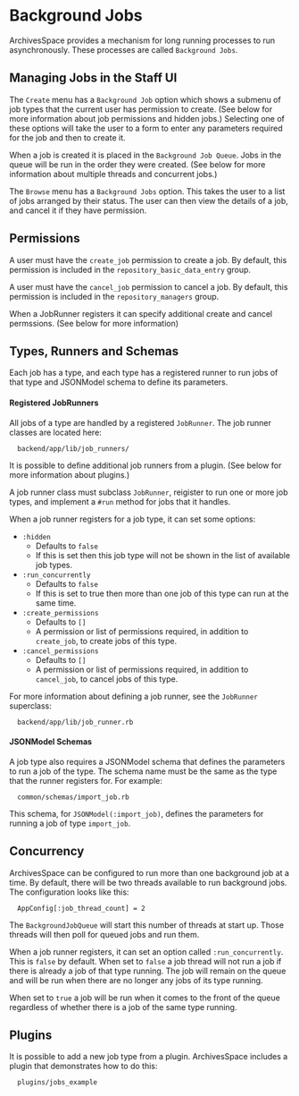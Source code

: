 Background Jobs
==============

ArchivesSpace provides a mechanism for long running processes to run asynchronously. These processes are called `Background Jobs`.

## Managing Jobs in the Staff UI

The `Create` menu has a `Background Job` option which shows a submenu of job types that the current user has permission to create. (See below for more information about job permissions and hidden jobs.) Selecting one of these options will take the user to a form to enter any parameters required for the job and then to create it.

When a job is created it is placed in the `Background Job Queue`. Jobs in the queue will be run in the order they were created. (See below for more information about multiple threads and concurrent jobs.)

The `Browse` menu has a `Background Jobs` option. This takes the user to a list of jobs arranged by their status. The user can then view the details of a job, and cancel it if they have permission.


## Permissions

A user must have the `create_job` permission to create a job. By default, this permission is included in the `repository_basic_data_entry` group.

A user must have the `cancel_job` permission to cancel a job. By default, this permission is included in the `repository_managers` group.

When a JobRunner registers it can specify additional create and cancel permssions. (See below for more information)


## Types, Runners and Schemas

Each job has a type, and each type has a registered runner to run jobs of that type and JSONModel schema to define its parameters.

#### Registered JobRunners

All jobs of a type are handled by a registered `JobRunner`. The job runner classes are located here:

      backend/app/lib/job_runners/

It is possible to define additional job runners from a plugin. (See below for more information about plugins.)

A job runner class must subclass `JobRunner`, reigister to run one or more job types, and implement a `#run` method for jobs that it handles.

When a job runner registers for a job type, it can set some options:

  * `:hidden`
      * Defaults to `false`
      * If this is set then this job type will not be shown in the list of available job types.
  * `:run_concurrently`
      * Defaults to `false`
      * If this is set to true then more than one job of this type can run at the same time.
  * `:create_permissions`
      * Defaults to `[]`
      * A permission or list of permissions required, in addition to `create_job`, to create jobs of this type.
  * `:cancel_permissions`
      * Defaults to `[]`
      * A permission or list of permissions required, in addition to `cancel_job`, to cancel jobs of this type.

For more information about defining a job runner, see the `JobRunner` superclass:

      backend/app/lib/job_runner.rb

#### JSONModel Schemas

A job type also requires a JSONModel schema that defines the parameters to run a job of the type. The schema name must be the same as the type that the runner registers for. For example:

      common/schemas/import_job.rb

This schema, for `JSONModel(:import_job)`, defines the parameters for running a job of type `import_job`.


## Concurrency

ArchivesSpace can be configured to run more than one background job at a time. By default, there will be two threads available to run background jobs. The configuration looks like this:

      AppConfig[:job_thread_count] = 2

The `BackgroundJobQueue` will start this number of threads at start up. Those threads will then poll for queued jobs and run them.

When a job runner registers, it can set an option called `:run_concurrently`. This is `false` by default. When set to `false` a job thread will not run a job if there is already a job of that type running. The job will remain on the queue and will be run when there are no longer any jobs of its type running.

When set to `true` a job will be run when it comes to the front of the queue regardless of whether there is a job of the same type running.


## Plugins

It is possible to add a new job type from a plugin. ArchivesSpace includes a plugin that demonstrates how to do this:

      plugins/jobs_example

